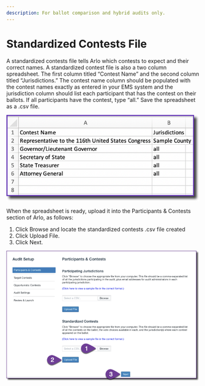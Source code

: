 ```yaml
---
description: For ballot comparison and hybrid audits only.
---
```


# Standardized Contests File

A standardized contests file tells Arlo which contests to expect and their correct names. A standardized contest file is also a two column spreadsheet. The first column titled “Contest Name” and the second column titled “Jurisdictions.”  The contest name column should be populated with the contest names exactly as entered in your EMS system and the jurisdiction column should list each participant that has the contest on their ballots. If all participants have the contest, type “all.” Save the spreadsheet as a .csv file.

![](<../../.gitbook/assets/image (73) (1).png>)

When the spreadsheet is ready, upload it into the Participants & Contests section of Arlo, as follows:

1. Click Browse and locate the standardized contests .csv file created&#x20;
2. Click Upload File.
3. Click Next.

![](<../../.gitbook/assets/image (23).png>)
